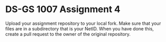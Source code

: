 DS-GS 1007 Assignment 4
=======================

Upload your assignment repository to your local fork.
Make sure that your files are in a subdirectory that is your NetID.
When you have done this, create a pull request to the owner of the original repository.
